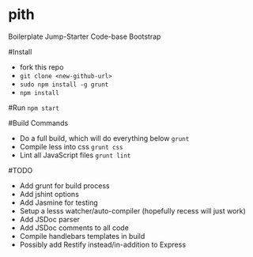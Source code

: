 pith
====

Boilerplate Jump-Starter Code-base Bootstrap

#Install
- fork this repo
- `git clone <new-github-url>`
- `sudo npm install -g grunt`
- `npm install`

#Run
`npm start`

#Build Commands
- Do a full build, which will do everything below `grunt`
- Compile less into css `grunt css`
- Lint all JavaScript files `grunt lint`


#TODO
- Add grunt for build process
- Add jshint options
- Add Jasmine for testing
- Setup a lesss watcher/auto-compiler (hopefully recess will just work)
- Add JSDoc parser
- Add JSDoc comments to all code
- Compile handlebars templates in build
- Possibly add Restify instead/in-addition to Express
